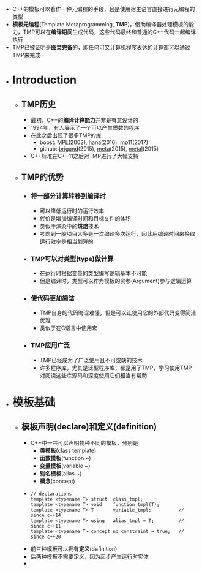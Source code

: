 - C++的模板可以看作一种元编程的手段，且是使用宿主语言直接进行元编程的类型
- **模板元编程**(Template Metaprogramming, **TMP**)，借助编译器处理模板的能力，TMP可以在**编译期间**生成代码，这些代码最终和普通的C++代码一起编译执行
- TMP已被证明是**图灵完备**的，即任何可又计算机程序表达的计算都可以通过TMP来完成
- # Introduction
	- ## TMP历史
		- 最初，C++的**编译计算能力**并非是有意设计的
		- 1994年，有人展示了一个可以产生质数的程序
		- 在此之后出现了很多TMP的库
			- boost: [MPL](https://www.boost.org/doc/libs/1_76_0/libs/mpl/doc/index.html)(2003), [hana](https://www.boost.org/doc/libs/1_76_0/libs/hana/doc/html/index.html)(2016), [mp11](https://www.boost.org/doc/libs/1_76_0/libs/mp11/doc/html/mp11.html)(2017)
			- github: [brigand](https://github.com/edouarda/brigand)(2015), [meta](https://github.com/ericniebler/meta)(2015), [metal](https://github.com/brunocodutra/metal)(2015)
		- C++标准在C++11之后对TMP进行了大幅支持
	- ## TMP的优势
		- ### 将一部分计算转移到编译时
			- 可以降低运行时的运行效率
			- 代价是增加编译时间和目标文件的体积
			- 类似于渲染中的**烘焙**技术
			- 考虑到一般项目大多是一次编译多次运行，因此用编译时间来换取运行效率是相当划算的
		- ### TMP可以对类型(type)做计算
			- 在运行时根据变量的类型编写逻辑基本不可能
			- 但是编译时，类型可以作为模板的实参(Argument)参与逻辑运算
		- ### 使代码更加简洁
			- TMP自身的代码晦涩难懂，但是可以让使用它的外部代码变得简洁优雅
			- 类似于在C语言中使用宏
		- ### TMP应用广泛
			- TMP已经成为了广泛使用且不可或缺的技术
			- 许多程序库，尤其是泛型程序库，都是用了TMP，学习使用TMP对阅读这些库源码和深度使用它们相当有帮助
- # 模板基础
	- ## 模板声明(declare)和定义(definition)
		- C++中一共可以声明物种不同的模板，分别是
			- **类模板**(class template)
			- **函数模板**(function ~)
			- **变量模板**(variable ~)
			- **别名模板**(alias ~)
			- **概念**(concept)
		- ```
		  // declarations
		  template <typename T> struct  class_tmpl;
		  template <typename T> void    function_tmpl(T);
		  template <typename T> T       variable_tmpl;          // since c++14
		  template <typename T> using   alias_tmpl = T;         // since c++11
		  template <typename T> concept no_constraint = true;   // since c++20
		  ```
		- 前三种模板可以拥有**定义**(definition)
		- 后两种模板不需要定义，因为起步产生运行时实体
		-